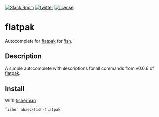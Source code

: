 [![Slack Room][slack-badge]][slack-link]
[![twitter][1i]][1p]
[![license][2i]][2p]

# flatpak

Autocomplete for [flatpak] for [fish].

## Description

A simple autocomplete with descriptions for all commands from v[0.6.6] of [flatpak].

## Install

With [fisherman]

```
fisher abaez/fish-flatpak
```

[0.6.6]: https://github.com/flatpak/flatpak/tree/0.6.6
[fish]: http://fishshell.com/
[flatpak]: http://flatpak.org/
[slack-link]: https://fisherman-wharf.herokuapp.com
[slack-badge]: https://fisherman-wharf.herokuapp.com/badge.svg
[fisherman]: https://github.com/fisherman/fisherman
[1i]: https://img.shields.io/badge/twitter-a_baez-blue.svg
[1p]: https://twitter.com/a_baez
[2i]: https://img.shields.io/badge/license-GPL_2-green.svg
[2p]: ./LICENSE

